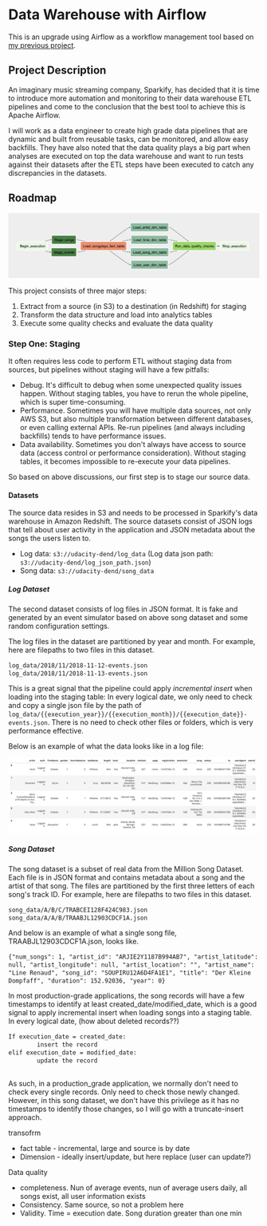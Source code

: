 # Data Warehouse with Airflow

This is an upgrade using Airflow as a workflow management tool based on [my previous project](https://github.com/wctjerry/Data-Warehouse). 

## Project Description

An imaginary music streaming company, Sparkify, has decided that it is time to introduce more automation and monitoring to their data warehouse ETL pipelines and come to the conclusion that the best tool to achieve this is Apache Airflow.

I will work as a data engineer to create high grade data pipelines that are dynamic and built from reusable tasks, can be monitored, and allow easy backfills. They have also noted that the data quality plays a big part when analyses are executed on top the data warehouse and want to run tests against their datasets after the ETL steps have been executed to catch any discrepancies in the datasets.

## Roadmap

![workflow](images/workflow.png)

This project consists of three major steps:

1. Extract from a source (in S3) to a destination (in Redshift) for staging
2. Transform the data structure and load into analytics tables
3. Execute some quality checks and evaluate the data quality

### Step One: Staging

It often requires less code to perform ETL without staging data from sources, but pipelines without staging will have a few pitfalls:

* Debug. It's difficult to debug when some unexpected quality issues happen. Without staging tables, you have to rerun the whole pipeline, which is super time-consuming.
* Performance. Sometimes you will have multiple data sources, not only AWS S3, but also multiple transformation between different databases, or even calling external APIs. Re-run pipelines (and always including backfills) tends to have performance issues.
* Data availability. Sometimes you don't always have access to source data (access control or performance consideration). Without staging tables, it becomes impossible to re-execute your data pipelines.

So based on above discussions, our first step is to stage our source data. 

#### Datasets

The source data resides in S3 and needs to be processed in Sparkify's data warehouse in Amazon Redshift. The source datasets consist of JSON logs that tell about user activity in the application and JSON metadata about the songs the users listen to.

- Log data: `s3://udacity-dend/log_data` (Log data json path: `s3://udacity-dend/log_json_path.json`)
- Song data: `s3://udacity-dend/song_data`

##### Log Dataset

The second dataset consists of log files in JSON format. It is fake and generated by an event simulator based on above song dataset and some random configuration settings.

The log files in the dataset are partitioned by year and month. For example, here are filepaths to two files in this dataset.

```
log_data/2018/11/2018-11-12-events.json
log_data/2018/11/2018-11-13-events.json
```

This is a great signal that the pipeline could apply *incremental insert* when loading into the staging table: In every logical date, we only need to check and copy a single json file by the path of `log_data/{{execution_year}}/{{execution_month}}/{{execution_date}}-events.json`. There is no need to check other files or folders, which is very performance effective.

Below is an example of what the data looks like in a log file:

![log-event](images/log-data.png)



##### Song Dataset

The song dataset is a subset of real data from the Million Song Dataset. Each file is in JSON format and contains metadata about a song and the artist of that song. The files are partitioned by the first three letters of each song's track ID. For example, here are filepaths to two files in this dataset.

```
song_data/A/B/C/TRABCEI128F424C983.json
song_data/A/A/B/TRAABJL12903CDCF1A.json
```

And below is an example of what a single song file, TRAABJL12903CDCF1A.json, looks like.

```
{"num_songs": 1, "artist_id": "ARJIE2Y1187B994AB7", "artist_latitude": null, "artist_longitude": null, "artist_location": "", "artist_name": "Line Renaud", "song_id": "SOUPIRU12A6D4FA1E1", "title": "Der Kleine Dompfaff", "duration": 152.92036, "year": 0}
```

In most production-grade applications, the song records will have a few timestamps to identify at least created_date/modified_date, which is a good signal to apply incremental insert when loading songs into a staging table. In every logical date,  (how about deleted records??)

```
If execution_date = created_date:
		insert the record
elif execution_date = modified_date:
		update the record
		
```

As such, in a production_grade application, we normally don't need to check every single records. Only need to check those newly changed. However, in this song dataset, we don't have this privilege as it has no timestamps to identify those changes, so I will go with a truncate-insert approach. 





transofrm

* fact table - incremental, large and source is by date
* Dimension - ideally insert/update, but here replace (user can update?)

Data quality 

- completeness. Nun of average events, nun of average users daily, all songs exist, all user information exists
- Consistency. Same source, so not a problem here
- Validity. Time = execution date. Song duration greater than one min